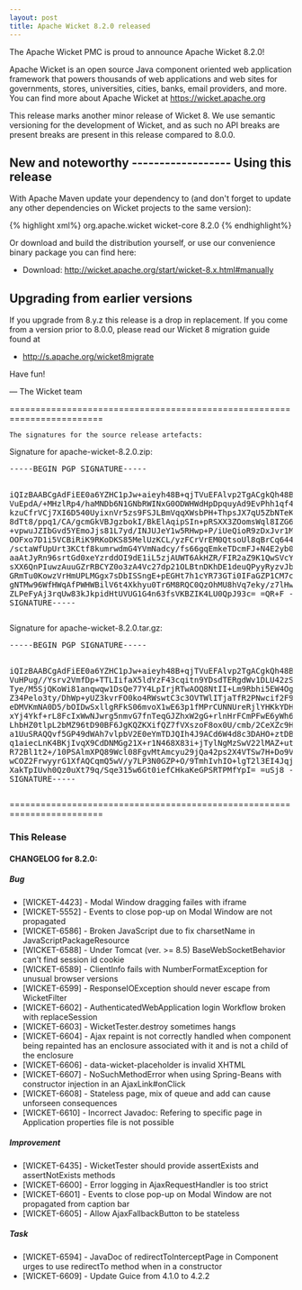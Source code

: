 ```yaml
---
layout: post
title: Apache Wicket 8.2.0 released
---
```

The Apache Wicket PMC is proud to announce Apache Wicket 8.2.0!

Apache Wicket is an open source Java component oriented web application
framework that powers thousands of web applications and web sites for
governments, stores, universities, cities, banks, email providers, and
more. You can find more about Apache Wicket at https://wicket.apache.org

This release marks another minor release of Wicket 8. We
use semantic versioning for the development of Wicket, and as such no
API breaks are present breaks are present in this release compared to
8.0.0.

<OPTIONAL> New and noteworthy
<OPTIONAL> ------------------
<OPTIONAL>
Using this release
------------------

With Apache Maven update your dependency to (and don't forget to
update any other dependencies on Wicket projects to the same version):

{% highlight xml%}
<dependency>
    <groupId>org.apache.wicket</groupId>
    <artifactId>wicket-core</artifactId>
    <version>8.2.0</version>
</dependency>
{% endhighlight%}

Or download and build the distribution yourself, or use our
convenience binary package you can find here:

 * Download: http://wicket.apache.org/start/wicket-8.x.html#manually

<!--more-->

Upgrading from earlier versions
-------------------------------

If you upgrade from 8.y.z this release is a drop in replacement. If
you come from a version prior to 8.0.0, please read our Wicket 8
migration guide found at

 * http://s.apache.org/wicket8migrate

Have fun!

— The Wicket team


========================================================================

    The signatures for the source release artefacts:

    
Signature for apache-wicket-8.2.0.zip:

<div class='highlight'><pre>
-----BEGIN PGP SIGNATURE-----

iQIzBAABCgAdFiEE0a6YZHC1pJw+aieyh48B+qjTVuEFAlvp2TgACgkQh48B+qjT
VuEpdA/+MHzlRp4/haMNDb6N1GNbRWINxG0ODWHWdHpDpquyAd9EvPhh1qf4USZ1
kzuCfrVCj7XI6D540UyixnVr5zs9FSJLBmVqqXWsbPH+ThpsJX7qU5ZbNTeKO9xk
8dTt8/ppq1/CA/gcmGkVBJgzbokI/BkElAqipSIn+pRSXX3ZOomsWql8IZG61Cdi
+vpwuJZIbGvd5YEmoJjs81L7yd/INJUJeY1w5RHwp+P/iUeQioR9zDxJvr1MpfuP
OOFxo7D1i5VCBiRiK9RKoDKS85MelUzKCL/yzFCrVrEM0QtsoUl8qBrCq644dcum
/sctaWfUpUrt3KCtf8kumrwdmG4YVmNadcy/fs66gqEmkeTDcmFJ+N4E2yb0894t
aaAtJyRn96srtGd0xeYzrddOI9dE1iL5zjAUWT6AkHZR/FIR2aZ9K1QwSVcYauqN
sXX6QnPIuwzAuuGZrRBCYZ0o3zA4Vc27dp21OLBtnDKhDE1deuQPyyRyzvJbe7vL
GRmTu0KowzVrHmUPLMGgx7sDbISSngE+pEGHt7h1cYR73GTi0IFaGZP1CM7cWnX1
gNTMw96WfHWqAfPWHWBilV6t4Xkhyu0Tr6M8RQC0QzOhMU8hVq7eky/z7lHwyn4u
ZLPeFyAj3rqUw83kJkpidHtUVUG1G4n63fsVKBZIK4LU0QpJ93c=
=QR+F
-----END PGP SIGNATURE-----
</pre></div>

    
Signature for apache-wicket-8.2.0.tar.gz:

<div class='highlight'><pre>
-----BEGIN PGP SIGNATURE-----

iQIzBAABCgAdFiEE0a6YZHC1pJw+aieyh48B+qjTVuEFAlvp2TgACgkQh48B+qjT
VuHPug//Ysrv2VmfDp+TTLIifaX5ldYzF43cqitn9YDsdTERgdWv1DLU42zS+HGK
Tye/M5SjQKoWi81anqwqw1DsQe77Y4LpIrjRTwAOQ8NtII+Lm9Rbhi5EW4Og9jn3
Z34Pelo3ty/DhWp+yUZ3kvrFO0ko4RWswtC3c3OVTWlITjaTfR2PNwcif2F9Nx/9
eDMVKmNA0D5/bOIDwSxllgRFkS06mvoX1wE63p1fMPrCUNNUreRjlYHKkYDHDDJM
xYj4Ykf+rL8FcIxWwNJwrg5nmvG7fnTeqGJZhxW2gG+rlnHrFCmPFwE6yWh6iLxN
LhbHZ0tlpL2bMZ96tD90BF6JgKQZKXifQZ7fVXszoF8ox0U/cmb/2CeXZc9HrofS
a1UuSRAQQvf5GP49dWAh7vlpbV2E0eYmTDJQIh4J9ACd6W4d8c3DAHO+ztDBUhiT
q1aiecLnK4BKjIvqX9CdDNMGg21X+r1N468X83i+jTylNgMzSwV22lMAZ+utxeP5
R72Bl1t2+/10PSAlmXPQ89Wcl08FgvMtAmcyu29jQa42ps2X4VTSw7H+Do9VL5If
wCOZ2FrwyyrG1XfAQCqmQ5wV/y7LP3N0GZP+O/9TmhIvhIO+lgT2l3EI4Jqj3GsR
XakTpIUvh0Qz0uXt79q/Sqe315w6Gt0iefCHkaKeGPSRTPMfYpI=
=uSj8
-----END PGP SIGNATURE-----
</pre></div>

    
========================================================================

### This Release

#### CHANGELOG for 8.2.0:
    
##### Bug

 * [WICKET-4423] - Modal Window dragging failes with iframe
 * [WICKET-5552] - Events to close pop-up on Modal Window are not propagated
 * [WICKET-6586] - Broken JavaScript due to fix charsetName in JavaScriptPackageResource
 * [WICKET-6588] - Under Tomcat (ver. >= 8.5) BaseWebSocketBehavior can't find session id cookie 
 * [WICKET-6589] - ClientInfo fails with NumberFormatException for unusual browser versions
 * [WICKET-6599] - ResponseIOException should never escape from WicketFilter
 * [WICKET-6602] - AuthenticatedWebApplication login Workflow broken with replaceSession
 * [WICKET-6603] - WicketTester.destroy sometimes hangs
 * [WICKET-6604] - Ajax repaint is not correctly handled when component being repainted has an enclosure associated with it and is not a child of the enclosure
 * [WICKET-6606] - data-wicket-placeholder is invalid XHTML
 * [WICKET-6607] - NoSuchMethodError when using Spring-Beans with constructor injection in an AjaxLink#onClick
 * [WICKET-6608] - Stateless page, mix of queue and add can cause unforseen consequences
 * [WICKET-6610] - Incorrect Javadoc: Refering to specific page in Application properties file is not possible

##### Improvement

 * [WICKET-6435] - WicketTester should provide assertExists and assertNotExists methods
 * [WICKET-6600] - Error logging in AjaxRequestHandler is too strict
 * [WICKET-6601] - Events to close pop-up on Modal Window are not propagated from caption bar
 * [WICKET-6605] - Allow AjaxFallbackButton to be stateless 

##### Task

 * [WICKET-6594] - JavaDoc of redirectToInterceptPage in Component urges to use redirectTo method when in a constructor
 * [WICKET-6609] - Update Guice from 4.1.0 to 4.2.2

